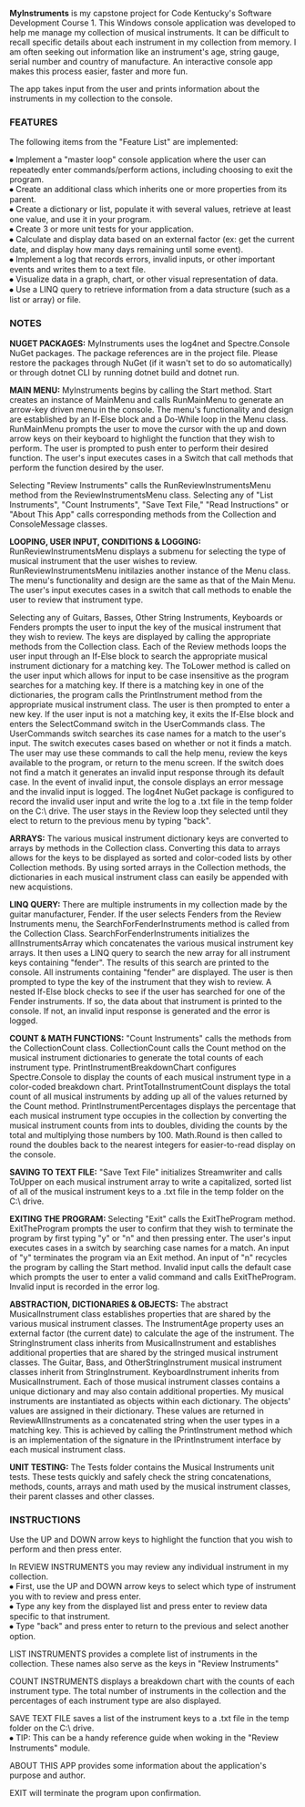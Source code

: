 **MyInstruments** is my capstone project for Code Kentucky's Software Development Course 1. 
This Windows console application was developed to help me manage my collection of musical instruments. 
It can be difficult to recall specific details about each instrument in my collection from memory. 
I am often seeking out information like an instrument's age, string gauge, serial number and country of manufacture. 
An interactive console app makes this process easier, faster and more fun.

The app takes input from the user and prints information about the instruments in my collection to the console.

### FEATURES
The following items from the "Feature List" are implemented:

⦁ Implement a "master loop" console application where the user can repeatedly enter commands/perform actions, including choosing to exit the program.  
⦁ Create an additional class which inherits one or more properties from its parent.  
⦁ Create a dictionary or list, populate it with several values, retrieve at least one value, and use it in your program.  
⦁ Create 3 or more unit tests for your application.  
⦁ Calculate and display data based on an external factor (ex: get the current date, and display how many days remaining until some event).  
⦁ Implement a log that records errors, invalid inputs, or other important events and writes them to a text file.  
⦁ Visualize data in a graph, chart, or other visual representation of data.  
⦁ Use a LINQ query to retrieve information from a data structure (such as a list or array) or file.  

### NOTES
**NUGET PACKAGES:** MyInstruments uses the log4net and Spectre.Console NuGet packages.
The package references are in the project file.
Please restore the packages through NuGet (if it wasn't set to do so automatically) or through dotnet CLI by running dotnet build and dotnet run. 

**MAIN MENU:** MyInstruments begins by calling the Start method.
Start creates an instance of MainMenu and calls RunMainMenu to generate an arrow-key driven menu in the console. 
The menu's functionality and design are established by an If-Else block and a Do-While loop in the Menu class.
RunMainMenu prompts the user to move the cursor with the up and down arrow keys on their keyboard to highlight the function that they wish to perform.
The user is prompted to push enter to perform their desired function.
The user's input executes cases in a Switch that call methods that perform the function desired by the user.

Selecting "Review Instruments" calls the RunReviewInstrumentsMenu method from the ReviewInstrumentsMenu class.
Selecting any of "List Instruments", "Count Instruments", "Save Text File," "Read Instructions" or "About This App" calls corresponding methods from the Collection and ConsoleMessage classes.

**LOOPING, USER INPUT, CONDITIONS & LOGGING:** RunReviewInstrumentsMenu displays a submenu for selecting the type of musical instrument that the user wishes to review.
RunReviewInstrumentsMenu initilazies another instance of the Menu class.
The menu's functionality and design are the same as that of the Main Menu.
The user's input executes cases in a switch that call methods to enable the user to review that instrument type.

Selecting any of Guitars, Basses, Other String Instruments, Keyboards or Fenders prompts the user to input the key of the musical instrument that they wish to review.
The keys are displayed by calling the appropriate methods from the Collection class.
Each of the Review methods loops the user input through an If-Else block to search the appropriate musical instrument dictionary for a matching key.
The ToLower method is called on the user input which allows for input to be case insensitive as the program searches for a matching key.
If there is a matching key in one of the dictionaries, the program calls the PrintInstrument method from the appropriate musical instrument class.
The user is then prompted to enter a new key.
If the user input is not a matching key, it exits the If-Else block and enters the SelectCommand switch in the UserCommands class. 
The UserCommands switch searches its case names for a match to the user's input.
The switch executes cases based on whether or not it finds a match.
The user may use these commands to call the help menu, review the keys available to the program, or return to the menu screen.
If the switch does not find a match it generates an invalid input response through its default case.
In the event of invalid input, the console displays an error message and the invalid input is logged.
The log4net NuGet package is configured to record the invalid user input and write the log to a .txt file in the temp folder on the C:\ drive.
The user stays in the Review loop they selected until they elect to return to the previous menu by typing "back".

**ARRAYS:** The various musical instrument dictionary keys are converted to arrays by methods in the Collection class.
Converting this data to arrays allows for the keys to be displayed as sorted and color-coded lists by other Collection methods.
By using sorted arrays in the Collection methods, the dictionaries in each musical instrument class can easily be appended with new acquistions.

**LINQ QUERY:** There are multiple instruments in my collection made by the guitar manufacturer, Fender.
If the user selects Fenders from the Review Instruments menu, the SearchForFenderInstruments method is called from the Collection Class.
SearchForFenderInstruments initializes the allInstrumentsArray which concatenates the various musical instrument key arrays.
It then uses a LINQ query to search the new array for all instrument keys containing "fender".
The results of this search are printed to the console.
All instruments containing "fender" are displayed.
The user is then prompted to type the key of the instrument that they wish to review.
A nested If-Else block checks to see if the user has searched for one of the Fender instruments.
If so, the data about that instrument is printed to the console.
If not, an invalid input response is generated and the error is logged.

**COUNT & MATH FUNCTIONS:** "Count Instruments" calls the methods from the CollectionCount class.
CollectionCount calls the Count method on the musical instrument dictionaries to generate the total counts of each instrument type.
PrintInstrumentBreakdownChart configures Spectre.Console to display the counts of each musical instrument type in a color-coded breakdown chart.
PrintTotalInstrumentCount displays the total count of all musical instruments by adding up all of the values returned by the Count method.
PrintInstrumentPercentages displays the percentage that each musical instrument type occupies in the collection by converting the musical instrument counts from ints to doubles, dividing the counts by the total and multiplying those numbers by 100.
Math.Round is then called to round the doubles back to the nearest integers for easier-to-read display on the console.

**SAVING TO TEXT FILE:** "Save Text File" initializes Streamwriter and calls ToUpper on each musical instrument array to write a capitalized, sorted list of all of the musical instrument keys to a .txt file in the temp folder on the C:\ drive.

**EXITING THE PROGRAM:** Selecting "Exit" calls the ExitTheProgram method.
ExitTheProgram prompts the user to confirm that they wish to terminate the program by first typing "y" or "n" and then pressing enter.
The user's input executes cases in a switch by searching case names for a match.
An input of "y" terminates the program via an Exit method.
An input of "n" recycles the program by calling the Start method.
Invalid input calls the default case which prompts the user to enter a valid command and calls ExitTheProgram.
Invalid input is recorded in the error log.

**ABSTRACTION, DICTIONARIES & OBJECTS:** The abstract MusicalInstrument class establishes properties that are shared by the various musical instrument classes. 
The InstrumentAge property uses an external factor (the current date) to calculate the age of the instrument. 
The StringInstrument class inherits from MusicalInstrument and establishes additional properties that are shared by the stringed musical instrument classes. 
The Guitar, Bass, and OtherStringInstrument musical instrument classes inherit from StringInstrument.
KeyboardInstrument inherits from MusicalInstrument.
Each of those musical instrument classes contains a unique dictionary and may also contain additional properties. 
My musical instruments are instantiated as objects within each dictionary. 
The objects' values are assigned in their dictionary. 
These values are returned in ReviewAllInstruments as a concatenated string when the user types in a matching key. 
This is achieved by calling the PrintInstrument method which is an implementation of the signature in the IPrintInstrument interface by each musical instrument class.

**UNIT TESTING:** The Tests folder contains the Musical Instruments unit tests. 
These tests quickly and safely check the string concatenations, methods, counts, arrays and math used by the musical instrument classes, their parent classes and other classes.

### INSTRUCTIONS
Use the UP and DOWN arrow keys to highlight the function that you wish to perform and then press enter.

In REVIEW INSTRUMENTS you may review any individual instrument in my collection.  
⦁ First, use the UP and DOWN arrow keys to select which type of instrument you with to review and press enter.   
⦁ Type any key from the displayed list and press enter to review data specific to that instrument.  
⦁ Type "back" and press enter to return to the previous and select another option.

LIST INSTRUMENTS provides a complete list of instruments in the collection. These names also serve as the keys in "Review Instruments"

COUNT INSTRUMENTS displays a breakdown chart with the counts of each instrument type.
The total number of instruments in the collection and the percentages of each instrument type are also displayed.

SAVE TEXT FILE saves a list of the instrument keys to a .txt file in the temp folder on the C:\ drive.  
⦁ TIP: This can be a handy reference guide when woking in the "Review Instruments" module.

ABOUT THIS APP provides some information about the application's purpose and author.

EXIT will terminate the program upon confirmation.


